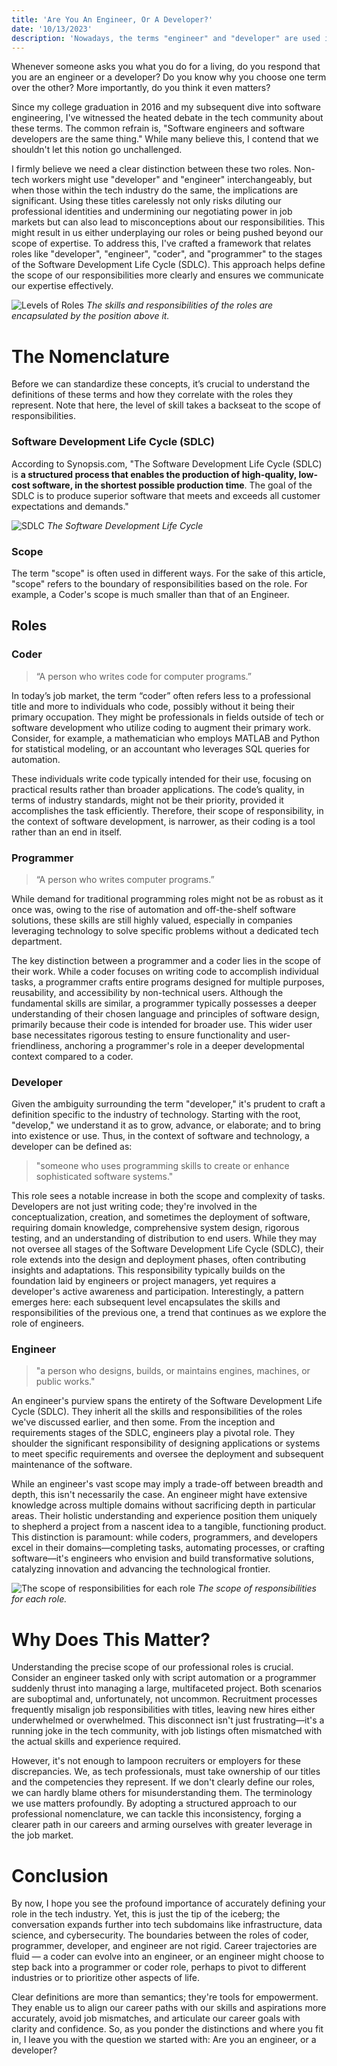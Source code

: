 ```yaml
---
title: 'Are You An Engineer, Or A Developer?'
date: '10/13/2023'
description: 'Nowadays, the terms "engineer" and "developer" are used interchangeably. But are they really the same?'
---
```


Whenever someone asks you what you do for a living, do you respond that you are an engineer or a developer? Do you know why you choose one term over the other? More importantly, do you think it even matters?

Since my college graduation in 2016 and my subsequent dive into software engineering, I've witnessed the heated debate in the tech community about these terms. The common refrain is, "Software engineers and software developers are the same thing." While many believe this, I contend that we shouldn't let this notion go unchallenged.

I firmly believe we need a clear distinction between these two roles. Non-tech workers might use "developer" and "engineer" interchangeably, but when those within the tech industry do the same, the implications are significant. Using these titles carelessly not only risks diluting our professional identities and undermining our negotiating power in job markets but can also lead to misconceptions about our responsibilities. This might result in us either underplaying our roles or being pushed beyond our scope of expertise. To address this, I've crafted a framework that relates roles like "developer", "engineer", "coder", and "programmer" to the stages of the Software Development Life Cycle (SDLC). This approach helps define the scope of our responsibilities more clearly and ensures we communicate our expertise effectively.

![Levels of Roles](https://ccj-manual-bucket.s3.amazonaws.com/blog/engineer-or-dev/EngineerLevels.png)
*The skills and responsibilities of the roles are encapsulated by the position above it.*

# The Nomenclature

Before we can standardize these concepts, it’s crucial to understand the definitions of these terms and how they correlate with the roles they represent. Note that here, the level of skill takes a backseat to the scope of responsibilities.

### Software Development Life Cycle (SDLC)

According to Synopsis.com, "The Software Development Life Cycle (SDLC) is **a structured process that enables the production of high-quality, low-cost software, in the shortest possible production time**. The goal of the SDLC is to produce superior software that meets and exceeds all customer expectations and demands."

![SDLC](https://ccj-manual-bucket.s3.amazonaws.com/blog/engineer-or-dev/sdlc.png)
*The Software Development Life Cycle*

### Scope

The term "scope" is often used in different ways. For the sake of this article, "scope" refers to the boundary of responsibilities based on the role. For example, a Coder's scope is much smaller than that of an Engineer.  

## Roles
### Coder
> “A person who writes code for computer programs.”

In today’s job market, the term “coder” often refers less to a professional title and more to individuals who code, possibly without it being their primary occupation. They might be professionals in fields outside of tech or software development who utilize coding to augment their primary work. Consider, for example, a mathematician who employs MATLAB and Python for statistical modeling, or an accountant who leverages SQL queries for automation.

These individuals write code typically intended for their use, focusing on practical results rather than broader applications. The code’s quality, in terms of industry standards, might not be their priority, provided it accomplishes the task efficiently. Therefore, their scope of responsibility, in the context of software development, is narrower, as their coding is a tool rather than an end in itself.

### Programmer
> “A person who writes computer programs.”

While demand for traditional programming roles might not be as robust as it once was, owing to the rise of automation and off-the-shelf software solutions, these skills are still highly valued, especially in companies leveraging technology to solve specific problems without a dedicated tech department.

The key distinction between a programmer and a coder lies in the scope of their work. While a coder focuses on writing code to accomplish individual tasks, a programmer crafts entire programs designed for multiple purposes, reusability, and accessibility by non-technical users. Although the fundamental skills are similar, a programmer typically possesses a deeper understanding of their chosen language and principles of software design, primarily because their code is intended for broader use. This wider user base necessitates rigorous testing to ensure functionality and user-friendliness, anchoring a programmer's role in a deeper developmental context compared to a coder.

### Developer

Given the ambiguity surrounding the term "developer," it's prudent to craft a definition specific to the industry of technology. Starting with the root, "develop," we understand it as to grow, advance, or elaborate; and to bring into existence or use. Thus, in the context of software and technology, a developer can be defined as:

> "someone who uses programming skills to create or enhance sophisticated software systems."

This role sees a notable increase in both the scope and complexity of tasks. Developers are not just writing code; they're involved in the conceptualization, creation, and sometimes the deployment of software, requiring domain knowledge, comprehensive system design, rigorous testing, and an understanding of distribution to end users. While they may not oversee all stages of the Software Development Life Cycle (SDLC), their role extends into the design and deployment phases, often contributing insights and adaptations. This responsibility typically builds on the foundation laid by engineers or project managers, yet requires a developer's active awareness and participation. Interestingly, a pattern emerges here: each subsequent level encapsulates the skills and responsibilities of the previous one, a trend that continues as we explore the role of engineers.

### Engineer
> "a person who designs, builds, or maintains engines, machines, or public works."

An engineer's purview spans the entirety of the Software Development Life Cycle (SDLC). They inherit all the skills and responsibilities of the roles we've discussed earlier, and then some. From the inception and requirements stages of the SDLC, engineers play a pivotal role. They shoulder the significant responsibility of designing applications or systems to meet specific requirements and oversee the deployment and subsequent maintenance of the software.

While an engineer's vast scope may imply a trade-off between breadth and depth, this isn't necessarily the case. An engineer might have extensive knowledge across multiple domains without sacrificing depth in particular areas. Their holistic understanding and experience position them uniquely to shepherd a project from a nascent idea to a tangible, functioning product. This distinction is paramount: while coders, programmers, and developers excel in their domains—completing tasks, automating processes, or crafting software—it's engineers who envision and build transformative solutions, catalyzing innovation and advancing the technological frontier.

![The scope of responsibilities for each role](https://ccj-manual-bucket.s3.amazonaws.com/blog/engineer-or-dev/SDLCScope.png)
*The scope of responsibilities for each role.*

# Why Does This Matter? 

Understanding the precise scope of our professional roles is crucial. Consider an engineer tasked only with script automation or a programmer suddenly thrust into managing a large, multifaceted project. Both scenarios are suboptimal and, unfortunately, not uncommon. Recruitment processes frequently misalign job responsibilities with titles, leaving new hires either underwhelmed or overwhelmed. This disconnect isn't just frustrating—it's a running joke in the tech community, with job listings often mismatched with the actual skills and experience required.

However, it's not enough to lampoon recruiters or employers for these discrepancies. We, as tech professionals, must take ownership of our titles and the competencies they represent. If we don't clearly define our roles, we can hardly blame others for misunderstanding them. The terminology we use matters profoundly. By adopting a structured approach to our professional nomenclature, we can tackle this inconsistency, forging a clearer path in our careers and arming ourselves with greater leverage in the job market.

# Conclusion

By now, I hope you see the profound importance of accurately defining your role in the tech industry. Yet, this is just the tip of the iceberg; the conversation expands further into tech subdomains like infrastructure, data science, and cybersecurity. The boundaries between the roles of coder, programmer, developer, and engineer are not rigid. Career trajectories are fluid — a coder can evolve into an engineer, or an engineer might choose to step back into a programmer or coder role, perhaps to pivot to different industries or to prioritize other aspects of life.

Clear definitions are more than semantics; they're tools for empowerment. They enable us to align our career paths with our skills and aspirations more accurately, avoid job mismatches, and articulate our career goals with clarity and confidence. So, as you ponder the distinctions and where you fit in, I leave you with the question we started with: Are you an engineer, or a developer?